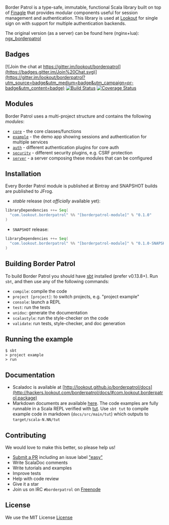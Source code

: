 Border Patrol is a type-safe, immutable, functional Scala library built on top of [Finagle](https://finagle.github.io/)
that provides modular components useful for session management and authentication. This library is used at
[Lookout](http://lookout.com) for single sign on with support for multiple authentication backends.

The original version (as a server) can be found here (nginx+lua): [ngx_borderpatrol](https://www.github.com/lookout/ngx_borderpatrol)

Badges
------

[![Join the chat at https://gitter.im/lookout/borderpatrol](https://badges.gitter.im/Join%20Chat.svg)](https://gitter.im/lookout/borderpatrol?utm_source=badge&utm_medium=badge&utm_campaign=pr-badge&utm_content=badge)
[![Build Status](https://travis-ci.org/lookout/borderpatrol.png)](https://travis-ci.org/lookout/borderpatrol)
[![Coverage Status](https://img.shields.io/codecov/c/github/lookout/borderpatrol/master.svg)](https://codecov.io/github/lookout/borderpatrol)


Modules
-------

Border Patrol uses a multi-project structure and contains the following _modules_:

* [`core`](core) - the core classes/functions
* [`example`](example) - the demo app showing sessions and authentication for multiple
services
* [`auth`](auth) - different authentication plugins for core auth
* [`security`](security) - different security plugins, e.g. CSRF protection
* [`server`](server) - a server composing these modules that can be configured

Installation
------------

Every Border Patrol module is published at Bintray and SNAPSHOT builds are published to JFrog.

* _stable_ release (not *officially* available yet):

```scala
libraryDependencies ++= Seq(
  "com.lookout.borderpatrol" %% "[borderpatrol-module]" % "0.1.0"
)
```

* `SNAPSHOT` release:

```scala
libraryDependencies ++= Seq(
  "com.lookout.borderpatrol" %% "[borderpatrol-module]" % "0.1.0-SNAPSHOT" changing()
)
```

Building Border Patrol
----------------------

To build Border Patrol you should have [sbt](http://www.scala-sbt.org/0.13/tutorial/Setup.html)
installed (prefer v0.13.8+). Run `sbt`, and then use any of the following commands:

 * `compile`: compile the code
 * `project [project]`: to switch projects, e.g. "project example"
 * `console`: launch a REPL
 * `test`: run the tests
 * `unidoc`: generate the documentation
 * `scalastyle`: run the style-checker on the code
 * `validate`: run tests, style-checker, and doc generation

Running the example
-------------------

```
$ sbt
> project example
> run
```

Documentation
-------------

* Scaladoc is available at [http://lookout.github.io/borderpatrol/docs](http://hackers.lookout.com/borderpatrol/docs/#com.lookout.borderpatrol.package)
* Markdown documents are available [here](https://github.com/lookout/borderpatrol/tree/master/docs/src/main/tut).  The code examples are fully runnable in a Scala REPL verified with [tut](https://github.com/tpolecat/tut).  Use `sbt tut` to compile example code in markdown (`docs/src/main/tut`) which outputs to `target/scala-N.NN/tut`

Contributing
------------

We would love to make this better, so please help us!

* [Submit a PR](CONTRIBUTING.md) including an issue label ["easy"](https://github.com/lookout/borderpatrol/issues?q=is%3Aopen+is%3Aissue+label%3Aeasy)
* Write ScalaDoc comments
* Write tutorials and examples
* Improve tests
* Help with code review
* Give it a star
* Join us on IRC `#borderpatrol` on [Freenode](http://freenode.net)

License
-------

We use the MIT License [License](LICENSE)
